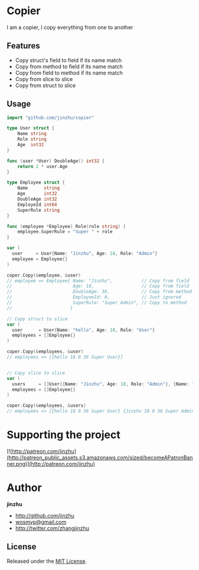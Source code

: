 # Copier

  I am a copier, I copy everything from one to another

## Features

* Copy struct's field to field if its name match
* Copy from method to field if its name match
* Copy from field to method if its name match
* Copy from slice to slice
* Copy from struct to slice

## Usage

```go
import "github.com/jinzhu/copier"

type User struct {
	Name string
	Role string
	Age  int32
}

func (user *User) DoubleAge() int32 {
	return 2 * user.Age
}

type Employee struct {
	Name      string
	Age       int32
	DoubleAge int32
	EmployeId int64
	SuperRule string
}

func (employee *Employee) Role(role string) {
	employee.SuperRule = "Super " + role
}

var (
  user     = User{Name: "Jinzhu", Age: 18, Role: "Admin"}
  employee = Employee{}
)

coper.Copy(&employee, &user)
// employee => Employee{ Name: "Jinzhu",           // Copy from field
//                       Age: 18,                  // Copy from field
//                       DoubleAge: 36,            // Copy from method
//                       EmployeeId: 0,            // Just ignored
//                       SuperRule: "Super Admin", // Copy to method
//                      }

// Copy struct to slice
var (
  user      = User{Name: "hello", Age: 18, Role: "User"}
  employees = []Employee{}
)

coper.Copy(&employees, &user)
// employees => [{hello 18 0 36 Super User}]


// Copy slice to slice
var (
  users     = []User{{Name: "Jinzhu", Age: 18, Role: "Admin"}, {Name: "jinzhu 2", Age: 30, Role: "Dev"}}
  employees = []Employee{}
)

coper.Copy(&employees, &users)
// employees => [{hello 18 0 36 Super User} {Jinzhu 18 0 36 Super Admin} {jinzhu 2 30 0 60 Super Dev}]
```

# Supporting the project

[![http://patreon.com/jinzhu](http://patreon_public_assets.s3.amazonaws.com/sized/becomeAPatronBanner.png)](http://patreon.com/jinzhu)

# Author

**jinzhu**

* <http://github.com/jinzhu>
* <wosmvp@gmail.com>
* <http://twitter.com/zhangjinzhu>

## License

Released under the [MIT License](https://github.com/jinzhu/copier/blob/master/License).
